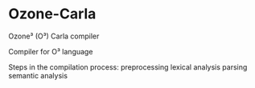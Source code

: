 # Ozone-Carla
Ozone³ (O³) Carla compiler

Compiler for O³ language 

Steps in the compilation process:
  preprocessing
  lexical analysis 
  parsing
  semantic analysis 
